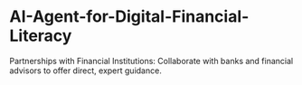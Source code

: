 # AI-Agent-for-Digital-Financial-Literacy



Partnerships with Financial Institutions: Collaborate with banks and financial advisors to offer direct, expert guidance.
